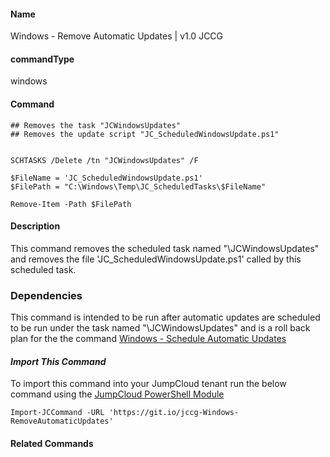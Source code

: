 #### Name

Windows - Remove Automatic Updates  | v1.0 JCCG

#### commandType

windows

#### Command

```
## Removes the task "JCWindowsUpdates" 
## Removes the update script "JC_ScheduledWindowsUpdate.ps1"


SCHTASKS /Delete /tn "JCWindowsUpdates" /F

$FileName = 'JC_ScheduledWindowsUpdate.ps1'
$FilePath = "C:\Windows\Temp\JC_ScheduledTasks\$FileName"

Remove-Item -Path $FilePath

```

#### Description

This command removes the scheduled task named "\JCWindowsUpdates" and removes the file 'JC_ScheduledWindowsUpdate.ps1' called by this scheduled task.

### Dependencies

This command is intended to be run after automatic updates are scheduled to be run under the task named "\JCWindowsUpdates" and is a roll back plan for the
the command [Windows - Schedule Automatic Updates](https://github.com/TheJumpCloud/support/blob/master/PowerShell/JumpCloud%20Commands%20Gallery/Windows%20Commands/Windows%20Updates/Windows%20-%20Schedule%20Automatic%20Updates.md)


#### *Import This Command*

To import this command into your JumpCloud tenant run the below command using the [JumpCloud PowerShell Module](https://github.com/TheJumpCloud/support/wiki/Installing-the-JumpCloud-PowerShell-Module)

```
Import-JCCommand -URL 'https://git.io/jccg-Windows-RemoveAutomaticUpdates'
```

#### Related Commands
